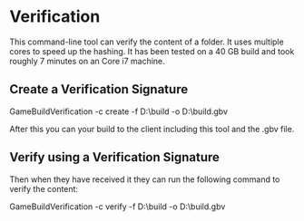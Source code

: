 # Verification

This command-line tool can verify the content of a folder. It uses multiple cores to
speed up the hashing. It has been tested on a 40 GB build and took roughly 7 minutes
on an Core i7 machine.

## Create a Verification Signature

GameBuildVerification -c create -f D:\\build -o D:\\build.gbv

After this you can your build to the client including this tool and the .gbv file.

## Verify using a Verification Signature

Then when they have received it they can run the following command to verify the content:

GameBuildVerification -c verify -f D:\\build -o D:\\build.gbv

